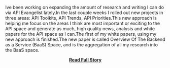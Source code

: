<p>Ive been working on expanding the amount of research and writing I can do via API Evangelist lately.In the last couple weeks I rolled out new projects in three areas: API Toolkits, API Trends, API Priorities.This new approach is helping me focus on the areas I think are most important or exciting to the API space and generate as much, high quality news, analysis and white papers for the API space as I can.The first of my white papers, using my new approach is finished.The new paper is called Overview Of The Backend as a Service (BaaS) Space, and is the aggregation of all my research into the BaaS space.</p>
<center><p><a href="http://www.apievangelist.com/2013/05/08/overview-of-the-backend-as-a-service-baas-space-white-paper/" style='padding:25px; font-sze:18px; font-weight: bold;'>Read Full Story</a></p></center>
